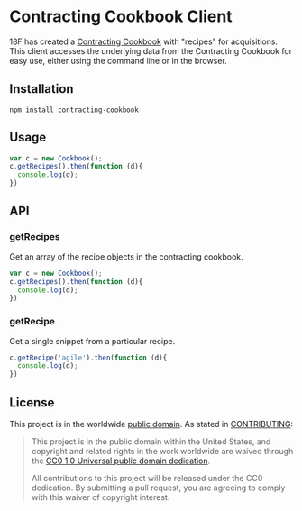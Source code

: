 # Contracting Cookbook Client

18F has created a [Contracting Cookbook](https://pages.18f.gov/contracting-cookbook/) with "recipes" for acquisitions. This client accesses the underlying data from the Contracting Cookbook for easy use, either using the command line or in the browser.

## Installation

`npm install contracting-cookbook`

## Usage

``` js
var c = new Cookbook();
c.getRecipes().then(function (d){
  console.log(d);
})
```

## API

### getRecipes

Get an array of the recipe objects in the contracting cookbook.

``` js
var c = new Cookbook();
c.getRecipes().then(function (d){
  console.log(d);
})
```

### getRecipe

Get a single snippet from a particular recipe.

``` js
c.getRecipe('agile').then(function (d){
  console.log(d);
})
```

## License

This project is in the worldwide [public domain](LICENSE.md). As stated in [CONTRIBUTING](CONTRIBUTING.md):

> This project is in the public domain within the United States, and copyright and related rights in the work worldwide are waived through the [CC0 1.0 Universal public domain dedication](https://creativecommons.org/publicdomain/zero/1.0/).
>
> All contributions to this project will be released under the CC0 dedication. By submitting a pull request, you are agreeing to comply with this waiver of copyright interest.

